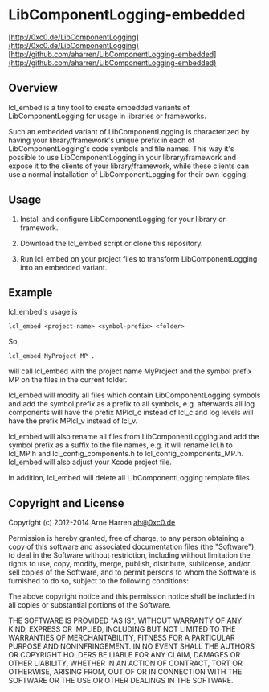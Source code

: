 

# LibComponentLogging-embedded

[http://0xc0.de/LibComponentLogging](http://0xc0.de/LibComponentLogging)    
[http://github.com/aharren/LibComponentLogging-embedded](http://github.com/aharren/LibComponentLogging-embedded)


## Overview

lcl\_embed is a tiny tool to create embedded variants of LibComponentLogging for usage in libraries or frameworks.

Such an embedded variant of LibComponentLogging is characterized by having your library/framework's unique prefix in each of LibComponentLogging's code symbols and file names. This way it's possible to use LibComponentLogging in your library/framework and expose it to the clients of your library/framework, while these clients can use a normal installation of LibComponentLogging for their own logging.


## Usage

1. Install and configure LibComponentLogging for your library or framework.

2. Download the lcl\_embed script or clone this repository.

3. Run lcl\_embed on your project files to transform LibComponentLogging into an embedded variant.


## Example

lcl\_embed's usage is

    lcl_embed <project-name> <symbol-prefix> <folder>

So, 

    lcl_embed MyProject MP .

will call lcl\_embed with the project name MyProject and the symbol prefix MP on the files in the current folder.

lcl\_embed will modify all files which contain LibComponentLogging symbols and add the symbol prefix as a prefix to all symbols, e.g. afterwards all log components will have the prefix MPlcl\_c instead of lcl\_c and log levels will have the prefix MPlcl\_v instead of lcl\_v.

lcl\_embed will also rename all files from LibComponentLogging and add the symbol prefix as a suffix to the file names, e.g. it will rename lcl.h to lcl\_MP.h and lcl\_config\_components.h to lcl\_config\_components\_MP.h. lcl\_embed will also adjust your Xcode project file.

In addition, lcl\_embed will delete all LibComponentLogging template files.

## Copyright and License

Copyright (c) 2012-2014 Arne Harren <ah@0xc0.de>

Permission is hereby granted, free of charge, to any person obtaining a copy of this software and associated documentation files (the "Software"), to deal in the Software without restriction, including without limitation the rights to use, copy, modify, merge, publish, distribute, sublicense, and/or sell copies of the Software, and to permit persons to whom the Software is furnished to do so, subject to the following conditions:

The above copyright notice and this permission notice shall be included in all copies or substantial portions of the Software.

THE SOFTWARE IS PROVIDED "AS IS", WITHOUT WARRANTY OF ANY KIND, EXPRESS OR IMPLIED, INCLUDING BUT NOT LIMITED TO THE WARRANTIES OF MERCHANTABILITY, FITNESS FOR A PARTICULAR PURPOSE AND NONINFRINGEMENT. IN NO EVENT SHALL THE AUTHORS OR COPYRIGHT HOLDERS BE LIABLE FOR ANY CLAIM, DAMAGES OR OTHER LIABILITY, WHETHER IN AN ACTION OF CONTRACT, TORT OR OTHERWISE, ARISING FROM, OUT OF OR IN CONNECTION WITH THE SOFTWARE OR THE USE OR OTHER DEALINGS IN THE SOFTWARE.

